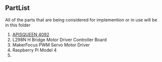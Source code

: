 ## PartList
All of the parts that are being considered for implemention or in use will be in this folder

1. [APISQUEEN 4092](https://duckduckgo.com)
1. L298N H Bridge Motor Driver Controller Board
1. MakerFocus PWM Servo Motor Driver
1. Raspberry Pi Model 4
1. 
